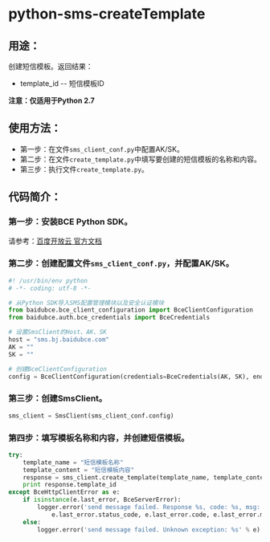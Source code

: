 # python-sms-createTemplate

## 用途：

创建短信模板。返回结果：

* template_id -- 短信模板ID

**注意：仅适用于Python 2.7**

## 使用方法：

* 第一步：在文件`sms_client_conf.py`中配置AK/SK。
* 第二步：在文件`create_template.py`中填写要创建的短信模板的名称和内容。
* 第三步：执行文件`create_template.py`。

## 代码简介：

### 第一步：安装BCE Python SDK。

请参考：[百度开放云 官方文档](https://bce.baidu.com/doc/SMS/Python-SDK.html#.E5.AE.89.E8.A3.85SDK.E5.B7.A5.E5.85.B7.E5.8C.85)

### 第二步：创建配置文件`sms_client_conf.py`，并配置AK/SK。

```python
#! /usr/bin/env python
# -*- coding: utf-8 -*-

# 从Python SDK导入SMS配置管理模块以及安全认证模块
from baidubce.bce_client_configuration import BceClientConfiguration
from baidubce.auth.bce_credentials import BceCredentials

# 设置SmsClient的Host、AK、SK
host = "sms.bj.baidubce.com"
AK = ""
SK = ""

# 创建BceClientConfiguration
config = BceClientConfiguration(credentials=BceCredentials(AK, SK), endpoint=host)
```

### 第三步：创建SmsClient。

```python
sms_client = SmsClient(sms_client_conf.config)
```

### 第四步：填写模板名称和内容，并创建短信模板。

```python
try:
    template_name = "短信模板名称"
    template_content = "短信模板内容"
    response = sms_client.create_template(template_name, template_content)
    print response.template_id
except BceHttpClientError as e:
    if isinstance(e.last_error, BceServerError):
        logger.error('send message failed. Response %s, code: %s, msg: %s' % (
            e.last_error.status_code, e.last_error.code, e.last_error.message))
    else:
        logger.error('send message failed. Unknown exception: %s' % e)
```